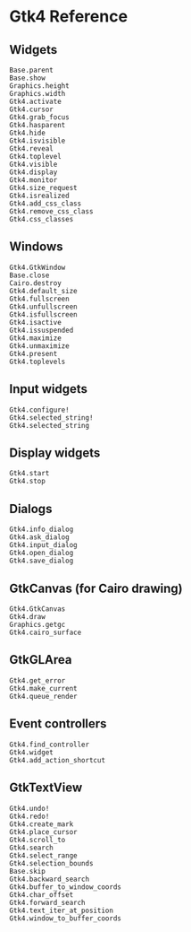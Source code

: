 # Gtk4 Reference

## Widgets

```@docs
Base.parent
Base.show
Graphics.height
Graphics.width
Gtk4.activate
Gtk4.cursor
Gtk4.grab_focus
Gtk4.hasparent
Gtk4.hide
Gtk4.isvisible
Gtk4.reveal
Gtk4.toplevel
Gtk4.visible
Gtk4.display
Gtk4.monitor
Gtk4.size_request
Gtk4.isrealized
Gtk4.add_css_class
Gtk4.remove_css_class
Gtk4.css_classes
```

## Windows

```@docs
Gtk4.GtkWindow
Base.close
Cairo.destroy
Gtk4.default_size
Gtk4.fullscreen
Gtk4.unfullscreen
Gtk4.isfullscreen
Gtk4.isactive
Gtk4.issuspended
Gtk4.maximize
Gtk4.unmaximize
Gtk4.present
Gtk4.toplevels
```

## Input widgets

```@docs
Gtk4.configure!
Gtk4.selected_string!
Gtk4.selected_string
```

## Display widgets

```@docs
Gtk4.start
Gtk4.stop
```

## Dialogs
```@docs
Gtk4.info_dialog
Gtk4.ask_dialog
Gtk4.input_dialog
Gtk4.open_dialog
Gtk4.save_dialog
```

## GtkCanvas (for Cairo drawing)

```@docs
Gtk4.GtkCanvas
Gtk4.draw
Graphics.getgc
Gtk4.cairo_surface
```

## GtkGLArea
```@docs
Gtk4.get_error
Gtk4.make_current
Gtk4.queue_render
```

## Event controllers

```@docs
Gtk4.find_controller
Gtk4.widget
Gtk4.add_action_shortcut
```

## GtkTextView

```@docs
Gtk4.undo!
Gtk4.redo!
Gtk4.create_mark
Gtk4.place_cursor
Gtk4.scroll_to
Gtk4.search
Gtk4.select_range
Gtk4.selection_bounds
Base.skip
Gtk4.backward_search
Gtk4.buffer_to_window_coords
Gtk4.char_offset
Gtk4.forward_search
Gtk4.text_iter_at_position
Gtk4.window_to_buffer_coords
```

